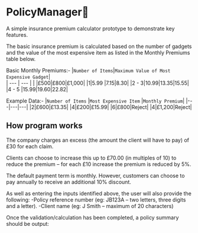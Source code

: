 # PolicyManager🎫
A simple insurance premium calculator prototype to demonstrate key features.

The basic insurance premium is calculated based on the number of gadgets and
the value of the most expensive item as listed in the Monthly Premiums table below.

Basic Monthly Premiums:-
|`Number of Items`|`Maximum Value of Most Expensive Gadget`|	
| --- | --- |
|	 |£500\|£800\|£1,000|
|1|5.99	\|7.15\|8.30|
|2 - 3|10.99\|13.35\|15.55|
|4 - 5 |15.99\|19.60\|22.82|

 Example Data:-
|`Number of Items` |`Most Expensive Item`	|`Monthly Premium`|
|---|---|---|
|2|£600|£13.35|
|4|£200|£15.99|
|6|£800|Reject|
|4|£1,200|Reject|

## How program works
The company charges an excess (the amount the client will have to pay) of £30 for each claim.

Clients can choose to increase this up to £70.00 (in multiples of 10) 
to reduce the premium – for each £10 increase the premium is reduced by 5%.

The default payment term is monthly. 
However, customers can choose to pay annually to receive an additional 10% discount.

As well as entering the inputs identified above, the user will also provide the following:
-Policy reference number (eg: JB123A – two letters, three digits and a letter).
-Client name (eg: J Smith – maximum of 20 characters)

Once the validation/calculation has been completed, a policy summary should be output:

